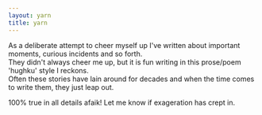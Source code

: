 ```yaml
---
layout: yarn
title: yarn 
---
```


As a deliberate attempt to cheer myself up I've written about important moments, curious incidents and so forth.  
They didn't always cheer me up, but it is fun writing in this prose/poem 'hughku' style I reckons.  
Often these stories have lain around for decades and when the time comes to write them, they just leap out.


100% true in all details afaik! Let me know if exageration has crept in.
